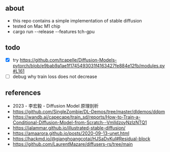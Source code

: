 ## about 

- this repo contains a simple implementation of stable diffusion 
- tested on Mac M1 chip 
- cargo run --release --features tch-gpu

## todo 

- [x] try https://github.com/tcapelle/Diffusion-Models-pytorch/blob/e9bab9a1ae1f1745493031f4163427fe884e12fb/modules.py#L161
- [ ] debug why train loss does not decrease 

## references 

- 2023 - 李宏毅 - Diffusion Model 原理剖析
- https://github.com/SingleZombie/DL-Demos/tree/master/dldemos/ddpm
- https://wandb.ai/capecape/train_sd/reports/How-to-Train-a-Conditional-Diffusion-Model-from-Scratch--VmlldzoyNzIzNTQ1
- https://jalammar.github.io/illustrated-stable-diffusion/
- https://amaarora.github.io/posts/2020-09-13-unet.html
- https://hackmd.io/@gianghoangcotai/HJSaDvKuI#Residual-block
- https://github.com/LaurentMazare/diffusers-rs/tree/main